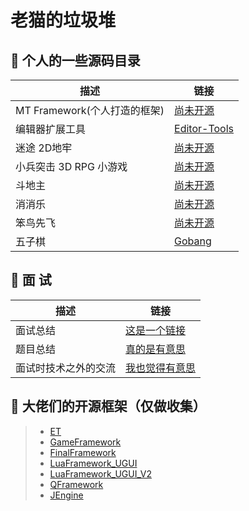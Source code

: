 # 老猫的垃圾堆

## 🤺 个人的一些源码目录
描述 | 链接
--- | ---
MT Framework(个人打造的框架) | [尚未开源](https://github.com/LaoMaoKaKa/MT-Framework)
编辑器扩展工具 | [Editor-Tools](https://github.com/LaoMaoKaKa/Editor-Tools)
迷途 2D地牢 | [尚未开源](https://github.com/LaoMaoKaKa/MT-Framework)
小兵突击 3D RPG 小游戏 | [尚未开源](https://github.com/LaoMaoKaKa/MT-Framework)
斗地主 | [尚未开源](https://github.com/LaoMaoKaKa/Fight-the-Landlord)
消消乐 | [尚未开源](https://github.com/LaoMaoKaKa/MT-Framework)
笨鸟先飞 | [尚未开源](https://github.com/LaoMaoKaKa/MT-Framework)
五子棋 | [Gobang](https://github.com/LaoMaoKaKa/Gobang)


## 🤺 面 试 
描述 | 链接
--- | ---
面试总结 | [这是一个链接](https://github.com/LaoMaoKaKa/Note/blob/main/%E9%9D%A2%E8%AF%95%E5%A4%8D%E4%B9%A0)
题目总结 | [真的是有意思](https://github.com/LaoMaoKaKa/Note/blob/main/%E9%A2%98%E7%9B%AE%E7%BB%83%E4%B9%A0)
面试时技术之外的交流 | [我也觉得有意思](https://github.com/LaoMaoKaKa/Note/blob/main/%E9%9D%A2%E8%AF%95%E6%97%B6%E6%8A%80%E6%9C%AF%E4%B9%8B%E5%A4%96%E7%9A%84%E4%BA%A4%E6%B5%81)


## 🤺 大佬们的开源框架（仅做收集）
>* [ET](https://github.com/egametang/ET)
>* [GameFramework](https://github.com/EllanJiang/GameFramework)
>* [FinalFramework](https://github.com/jarjin/FinalFramework)
>* [LuaFramework_UGUI](https://github.com/jarjin/LuaFramework_UGUI)
>* [LuaFramework_UGUI_V2](https://github.com/jarjin/LuaFramework_UGUI_V2)
>* [QFramework](https://github.com/liangxiegame/QFramework)
>* [JEngine](https://github.com/JasonXuDeveloper/JEngine)
